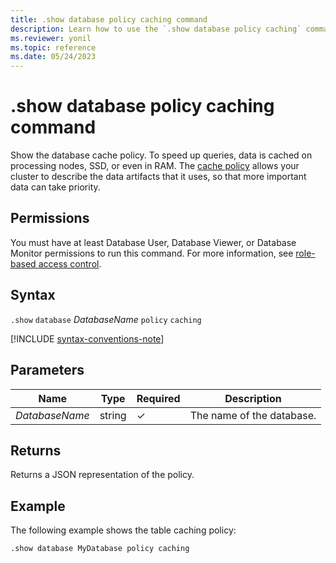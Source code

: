 ```yaml
---
title: .show database policy caching command
description: Learn how to use the `.show database policy caching` command to show the database cache policy.
ms.reviewer: yonil
ms.topic: reference
ms.date: 05/24/2023
---
```

# .show database policy caching command

Show the database cache policy.  To speed up queries, data is cached on processing nodes, SSD, or even in RAM. The [cache policy](cachepolicy.md) allows your cluster to describe the data artifacts that it uses, so that more important data can take priority.

## Permissions

You must have at least Database User, Database Viewer, or Database Monitor permissions to run this command. For more information, see [role-based access control](access-control/role-based-access-control.md).

## Syntax

`.show` `database` *DatabaseName* `policy` `caching`

[!INCLUDE [syntax-conventions-note](../../../includes/syntax-conventions-note.md)]

## Parameters

|Name|Type|Required|Description|
|--|--|--|--|
|*DatabaseName*|string|&check;|The name of the database.|

## Returns

Returns a JSON representation of the policy.

## Example

The following example shows the table caching policy:

```kusto
.show database MyDatabase policy caching 
```

